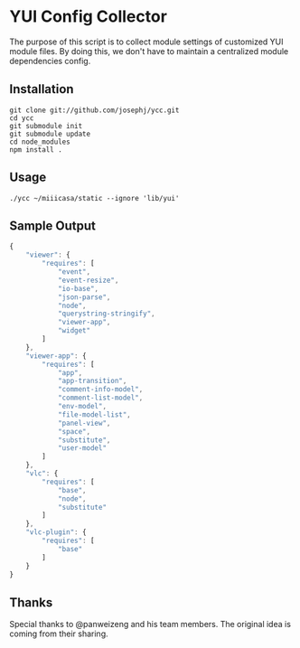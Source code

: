 # YUI Config Collector

The purpose of this script is to collect module settings of customized YUI module files.
By doing this, we don't have to maintain a centralized module dependencies config.


## Installation

````shell
git clone git://github.com/josephj/ycc.git
cd ycc
git submodule init
git submodule update
cd node_modules
npm install .
````


## Usage 

````shell
./ycc ~/miiicasa/static --ignore 'lib/yui'
````

## Sample Output

```js
{
    "viewer": {
        "requires": [
            "event",
            "event-resize",
            "io-base",
            "json-parse",
            "node",
            "querystring-stringify",
            "viewer-app",
            "widget"
        ]
    },
    "viewer-app": {
        "requires": [
            "app",
            "app-transition",
            "comment-info-model",
            "comment-list-model",
            "env-model",
            "file-model-list",
            "panel-view",
            "space",
            "substitute",
            "user-model"
        ]
    },
    "vlc": {
        "requires": [
            "base",
            "node",
            "substitute"
        ]
    },
    "vlc-plugin": {
        "requires": [
            "base"
        ]
    }
}
```

## Thanks

Special thanks to @panweizeng and his team members.
The original idea is coming from their sharing.

